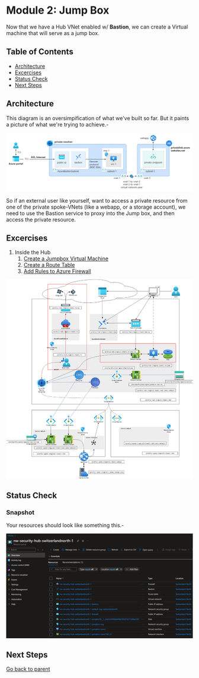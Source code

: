 # Module 2: Jump Box

Now that we have a Hub VNet enabled w/ **Bastion**, we can create a Virtual machine that will serve as a jump box.

## Table of Contents

- [Architecture](#architecture)
- [Excercises](#excercises)
- [Status Check](#status-check)
- [Next Steps](#next-steps)

## Architecture

This diagram is an oversimpification of what we've built so far. But it paints a picture of what we're trying to achieve.-

![Bastion](../../../assets/img/azure/architectures/hub_n_spokes/bas.png)

So if an external user like yourself, want to access a private resource from one of the private spoke-VNets (like a webapp, or a storage account), we need to use the Bastion service to proxy into the Jump box, and then access the private resource.

## Excercises

1. Inside the Hub
   1. [Create a Jumpbox Virtual Machine](./hub/vm.md)
   1. [Create a Route Table](./hub/rt.md)
   1. [Add Rules to Azure Firewall](./hub/fw.md)

![Diagram](../../../assets/img/azure/solution/diagrams/02.png)

## Status Check

### Snapshot

Your resources should look like something this.-

![snapshot](../../../assets/img/azure/solution/vnets/hub/snapshots/02.png)

## Next Steps

[Go back to parent](../README.md)
